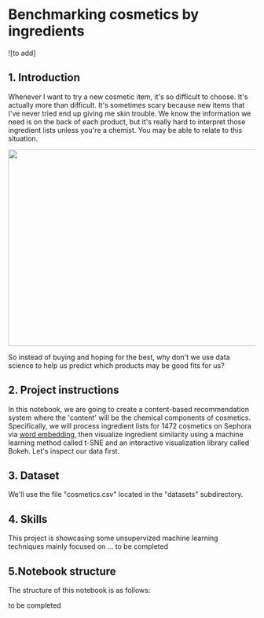 # Benchmarking cosmetics by ingredients
![to add]

## 1. Introduction
<p>Whenever I want to try a new cosmetic item, it's so difficult to choose. It's actually more than difficult. It's sometimes scary because new items that I've never tried end up giving me skin trouble. We know the information we need is on the back of each product, but it's really hard to interpret those ingredient lists unless you're a chemist. You may be able to relate to this situation.</p>
<p><img src="https://github.com/xaviermmi/academic-projects/assets/122324304/0f29a3d9-f7b7-4ea3-9afd-88002051c27b"
 style="width:600px;height:400px;"></p>
<p>So instead of buying and hoping for the best, why don't we use data science to help us predict which products may be good fits for us?

## 2. Project instructions
In this notebook, we are going to create a content-based recommendation system where the 'content' will be the chemical components of cosmetics. Specifically, we will process ingredient lists for 1472 cosmetics on Sephora via <a href="https://en.wikipedia.org/wiki/Word_embedding">word embedding</a>, then visualize ingredient similarity using a machine learning method called t-SNE and an interactive visualization library called Bokeh. Let's inspect our data first.</p>

## 3. Dataset
<p>We'll use the file "cosmetics.csv" located in the "datasets" subdirectory.
  
## 4. Skills
<p>This project is showcasing some unsupervized machine learning techniques mainly focused on ...
to be completed

## 5.Notebook structure
The structure of this notebook is as follows:</p>
to be completed
